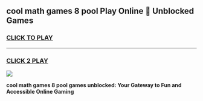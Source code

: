
## cool math games 8 pool Play Online 👋 Unblocked Games
<h3>
<a href="https://news.freeplayer.one?title=cool_math_games_8_pool&ref=17CMG">CLICK TO PLAY</a></h3>
<hr>

<h3>
<a href="https://news.freeplayer.one?title=cool_math_games_8_pool&ref=17CMG">CLICK 2 PLAY</a>
  
</h3>

<a href="https://news.freeplayer.one?title=cool_math_games_8_pool&ref=17CMG/"><img src="https://clearcache.store/games.png"></a>


**cool math games 8 pool games unblocked: Your Gateway to Fun and Accessible Online Gaming**
